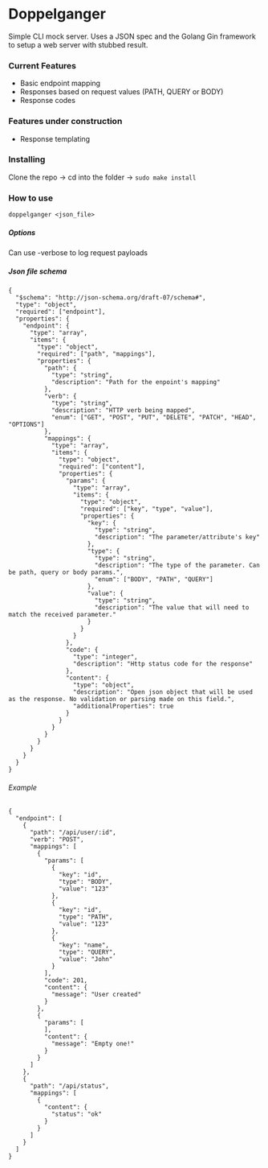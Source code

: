 # Doppelganger

Simple CLI mock server. Uses a JSON spec and the Golang Gin framework to setup a web server with stubbed result.

### Current Features

- Basic endpoint mapping
- Responses based on request values (PATH, QUERY or BODY)
- Response codes


### Features under construction

- Response templating

### Installing

Clone the repo -> cd into the folder -> `sudo make install`

### How to use

`doppelganger <json_file>`


##### Options

Can use -verbose to log request payloads

##### Json file schema

```
{
  "$schema": "http://json-schema.org/draft-07/schema#",
  "type": "object",
  "required": ["endpoint"],
  "properties": {
    "endpoint": {
      "type": "array",
      "items": {
        "type": "object",
        "required": ["path", "mappings"],
        "properties": {
          "path": { 
            "type": "string",
            "description": "Path for the enpoint's mapping"
          },
          "verb": {
            "type": "string",
            "description": "HTTP verb being mapped",
            "enum": ["GET", "POST", "PUT", "DELETE", "PATCH", "HEAD", "OPTIONS"]
          },
          "mappings": {
            "type": "array",
            "items": {
              "type": "object",
              "required": ["content"],
              "properties": {
                "params": {
                  "type": "array",
                  "items": {
                    "type": "object",
                    "required": ["key", "type", "value"],
                    "properties": {
                      "key": { 
                        "type": "string",
                        "description": "The parameter/attribute's key"
                      },
                      "type": {
                        "type": "string",
                        "description": "The type of the parameter. Can be path, query or body params.",
                        "enum": ["BODY", "PATH", "QUERY"]
                      },
                      "value": { 
                        "type": "string",
                        "description": "The value that will need to match the received parameter."
                      }
                    }
                  }
                },
                "code": { 
                  "type": "integer",
                  "description": "Http status code for the response"
                },
                "content": {
                  "type": "object",
                  "description": "Open json object that will be used as the response. No validation or parsing made on this field.",
                  "additionalProperties": true
                }
              }
            }
          }
        }
      }
    }
  }
}

```

###### Example

```
{
  "endpoint": [
    {
      "path": "/api/user/:id",
      "verb": "POST",
      "mappings": [
        {
          "params": [
            {
              "key": "id",
              "type": "BODY",
              "value": "123"
            },
            {
              "key": "id",
              "type": "PATH",
              "value": "123"
            },
            {
              "key": "name",
              "type": "QUERY",
              "value": "John"
            }
          ],
          "code": 201,
          "content": {
            "message": "User created"
          }
        },
        {
          "params": [
          ],
          "content": {
            "message": "Empty one!"
          }
        }
      ]
    },
    {
      "path": "/api/status",
      "mappings": [
        {
          "content": {
            "status": "ok"
          }
        }
      ]
    }
  ]
}
```


